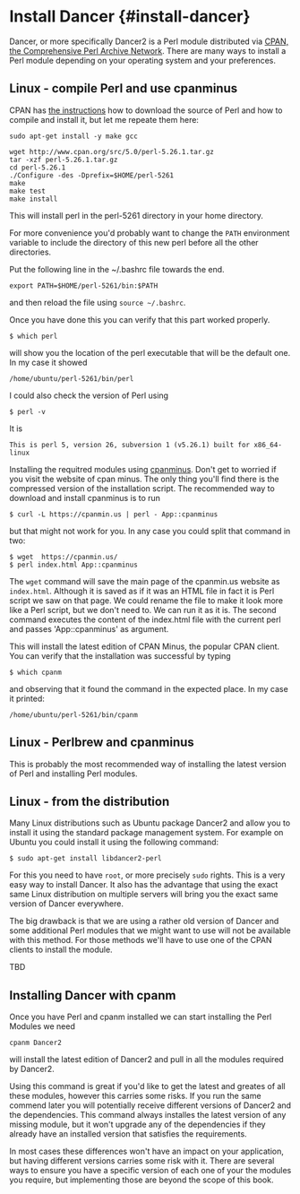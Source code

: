 # Install Dancer {#install-dancer}

Dancer, or more specifically Dancer2 is a Perl module distributed via [CPAN, the Comprehensive Perl Archive Network](https://www.cpan.org/).
There are many ways to install a Perl module depending on your operating system and your preferences.

## Linux - compile Perl and use cpanminus

CPAN has [the instructions](https://www.cpan.org/src/README.html) how to download the source of Perl and how to compile and install it,
but let me repeate them here:

```
sudo apt-get install -y make gcc
```

```
wget http://www.cpan.org/src/5.0/perl-5.26.1.tar.gz
tar -xzf perl-5.26.1.tar.gz
cd perl-5.26.1
./Configure -des -Dprefix=$HOME/perl-5261
make
make test
make install
```

This will install perl in the perl-5261 directory in your home directory.

For more convenience you'd probably want to change the `PATH` environment variable to include the directory of this new perl before all the other directories.

Put the following line in the ~/.bashrc file towards the end.

```
export PATH=$HOME/perl-5261/bin:$PATH
```

and then reload the file using `source ~/.bashrc`.

Once you have done this you can verify that this part worked properly.

```
$ which perl
```

will show you the location of the perl executable that will be the default one. In my case it showed

```
/home/ubuntu/perl-5261/bin/perl
```

I could also check the version of Perl using

```
$ perl -v
```

It is 

```
This is perl 5, version 26, subversion 1 (v5.26.1) built for x86_64-linux
```



Installing the requitred modules using [cpanminus](http://cpanmin.us/).
Don't get to worried if you visit the website of cpan minus. The only thing you'll find there is the
compressed version of the installation script.
The recommended way to download and install cpanminus is to run

```
$ curl -L https://cpanmin.us | perl - App::cpanminus
```

but that might not work for you. In any case you could split that command in two:

```
$ wget  https://cpanmin.us/
$ perl index.html App::cpanminus
```

The `wget` command will save the main page of the cpanmin.us website as `index.html`. Although it is saved as if it was an HTML file
in fact it is Perl script we saw on that page. We could rename the file to make it look more like a Perl script, but we don't need to.
We can run it as it is. The second command executes the content of the index.html file with the current perl and passes 'App::cpanminus'
as argument.

This will install the latest edition of CPAN Minus, the popular CPAN client.
You can verify that the installation was successful by typing

```
$ which cpanm
```

and observing that it found the command in the expected place. In my case it printed:

```
/home/ubuntu/perl-5261/bin/cpanm
```

## Linux - Perlbrew and cpanminus

This is probably the most recommended way of installing the latest version of Perl and installing Perl modules.


## Linux - from the distribution

Many Linux distributions such as Ubuntu package Dancer2 and allow you to install it using the standard package management system.
For example on Ubuntu you could install it using the following command:

```
$ sudo apt-get install libdancer2-perl
```

For this you need to have `root`, or more precisely `sudo` rights. This is a very easy way to install Dancer.
It also has the advantage that using the exact same Linux distribution on multiple servers will bring you the exact same version of Dancer everywhere.

The big drawback is that we are using a rather old version of Dancer and some additional Perl modules that we might want to use will not be available with this method.
For those methods we'll have to use one of the CPAN clients to install the module.

TBD


## Installing Dancer with cpanm

Once you have Perl and cpanm installed we can start installing the Perl Modules we need

```
cpanm Dancer2
```

will install the latest edition of Dancer2 and pull in all the modules required by Dancer2.

Using this command is great if you'd like to get the latest and greates of all these modules, however this carries some risks.
If you run the same commend later you will potentially receive different versions of Dancer2 and the dependencies.
This command always installes the latest version of any missing module, but it won't upgrade any of the dependencies if
they already have an installed version that satisfies the requirements.

In most cases these differences won't have an impact on your application, but having different versions carries
some risk with it. There are several ways to ensure you have a specific version of each one of your the modules you require,
but implementing those are beyond the scope of this book.


